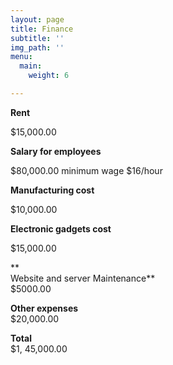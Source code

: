 ```yaml
---
layout: page
title: Finance
subtitle: ''
img_path: ''
menu:
  main:
    weight: 6

---
```

**Rent**

$15,000.00

**Salary for employees**

$80,000.00 minimum wage $16/hour

**Manufacturing cost**

$10,000.00

**Electronic gadgets cost**

$15,000.00

\**  
Website and server Maintenance**  
$5000.00

**Other expenses**  
$20,000.00

**Total**  
$1, 45,000.00